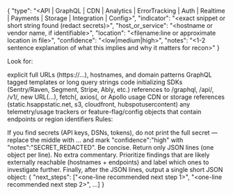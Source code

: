 { "type": "<API | GraphQL | CDN | Analytics | ErrorTracking | Auth | Realtime | Payments | Storage | Integration | Config>", "indicator": "<exact snippet or short string found (redact secrets)>", "host_or_service": "<hostname or vendor name, if identifiable>", "location": "<filename:line or approximate location in file>", "confidence": "<low|medium|high>", "notes": "<1-2 sentence explanation of what this implies and why it matters for recon>" }

Look for:

explicit full URLs (https://...), hostnames, and domain patterns GraphQL tagged templates or long query strings code initializing SDKs (Sentry/Raven, Segment, Stripe, Ably, etc.) references to /graphql, /api/, /v1/, new URL(...), fetch(, axios(, or Apollo usage CDN or storage references (static.hsappstatic.net, s3, cloudfront, hubspotusercontent) any telemetry/usage trackers or feature-flag/config objects that contain endpoints or region identifiers Rules:

If you find secrets (API keys, DSNs, tokens), do not print the full secret — replace the middle with ... and mark "confidence":"high" with "notes":"SECRET_REDACTED". Be concise. Return only JSON lines (one object per line). No extra commentary. Prioritize findings that are likely externally reachable (hostnames + endpoints) and label which ones to investigate further. Finally, after the JSON lines, output a single short JSON object: { "next_steps": ["<one-line recommended next step 1>", "<one-line recommended next step 2>", ...] }

